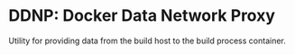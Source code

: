 # DDNP: Docker Data Network Proxy

Utility for providing data from the build host to the build process container.
